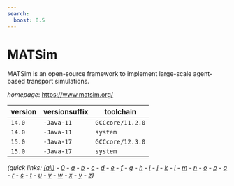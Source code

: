 ```yaml
---
search:
  boost: 0.5
---
```

# MATSim

MATSim is an open-source framework to implement large-scale agent-based transport simulations.

*homepage*: <https://www.matsim.org/>

version | versionsuffix | toolchain
--------|---------------|----------
``14.0`` | ``-Java-11`` | ``GCCcore/11.2.0``
``14.0`` | ``-Java-11`` | ``system``
``15.0`` | ``-Java-17`` | ``GCCcore/12.3.0``
``15.0`` | ``-Java-17`` | ``system``


*(quick links: [(all)](../index.md) - [0](../0/index.md) - [a](../a/index.md) - [b](../b/index.md) - [c](../c/index.md) - [d](../d/index.md) - [e](../e/index.md) - [f](../f/index.md) - [g](../g/index.md) - [h](../h/index.md) - [i](../i/index.md) - [j](../j/index.md) - [k](../k/index.md) - [l](../l/index.md) - [m](../m/index.md) - [n](../n/index.md) - [o](../o/index.md) - [p](../p/index.md) - [q](../q/index.md) - [r](../r/index.md) - [s](../s/index.md) - [t](../t/index.md) - [u](../u/index.md) - [v](../v/index.md) - [w](../w/index.md) - [x](../x/index.md) - [y](../y/index.md) - [z](../z/index.md))*

